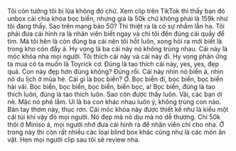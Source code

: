 Tôi còn tưởng tôi bị lừa không đó chứ. Xem clip trên TikTok thì thấy bạn đó unbox cái chìa khóa bọc biển, nhưng giá là 50k chứ không phải là 159k như tôi đang thấy. Sao trên mạng bảo 50? Thì thiệt ra là có sự nhầm lẫn ha. Tôi phải đưa cái hình ra là nhân viên biết ngay và chỉ tôi đến đúng cái quầy để tìm. Mà tôi hên là còn đúng ba cái nên tôi hốt luôn, xong hỏi ra mới biết là trong kho còn đầy á. Hy vọng là ba cái này nó không trùng nhau. Cái này là móc khóa nha mọi người. Tôi thích cái này và cái này đi. Hy vọng phản ứng ta mua có ta muốn là Toyrick cơ. Đúng là tao thích cái này, yes, yes, đẹp quá. Con này đẹp hơn đúng không? Đúng rồi. Cái này nhìn nó biển á, nhìn nó du lịch ờ mùa hè. Cái gì là bọc biển? Ơ. Bọc biển đi, bọc biển, bọc biển hài vãi. Bọc biển, bọc biển, bọc biển, biển bọc, a! Bọc biển, đúng là tao thích luôn, đúng là tao thích luôn. Sao còn được thấy luôn. Vãi, các bạn ơi nè. Mặc nó phê lắm. Ui là ba con khác nhau luôn ý, không trùng con nào. Bàn tay thơm này, thục rơn. Cái móc khóa này được thiết kế như là kiểu một cái túi khí vậy đó mọi người. Nó đẹp mà nó dịu mà nó dễ thương. Chỉ 50k thôi ở Miniso á, mọi người nhớ đưa cái hình ra để nhân viên chỉ cho nha. Ở trong này thì còn rất nhiều các loại blind box khác cũng như là các món ăn vặt. Hẹn mọi người clip sau tôi sẽ review nha.